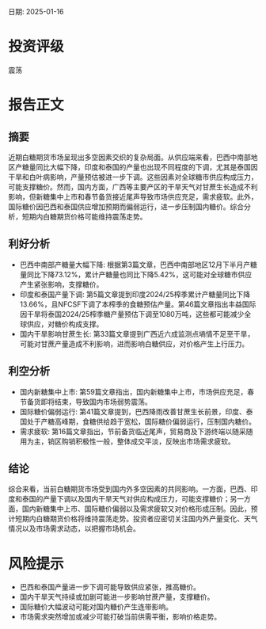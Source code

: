 
日期: 2025-01-16

# 投资评级

震荡

# 报告正文

## 摘要

近期白糖期货市场呈现出多空因素交织的复杂局面。从供应端来看，巴西中南部地区产糖量同比大幅下降，印度和泰国的产量也出现不同程度的下调，尤其是泰国因干旱和白叶病影响，产量预估被进一步下调。这些因素对全球糖市供应构成压力，可能支撑糖价。然而，国内方面，广西等主要产区的干旱天气对甘蔗生长造成不利影响，但新糖集中上市和春节备货接近尾声导致市场供应充足，需求疲软。此外，国际糖价因巴西和泰国供应增加预期而偏弱运行，进一步压制国内糖价。综合分析，短期内白糖期货价格可能维持震荡走势。

## 利好分析

* 巴西中南部产糖量大幅下降: 根据第3篇文章，巴西中南部地区12月下半月产糖量同比下降73.12%，累计产糖量也同比下降5.42%，这可能对全球糖市供应产生紧张影响，支撑糖价。
* 印度和泰国产量下调: 第5篇文章提到印度2024/25榨季累计产糖量同比下降13.66%，且NFCSF下调了本榨季的食糖预估产量。第46篇文章指出丰益国际因干旱将泰国2024/25榨季糖产量预估下调至1080万吨，这些都可能减少全球供应，对糖价构成支撑。
* 国内干旱影响甘蔗生长: 第33篇文章提到广西近六成监测点墒情不足至干旱，可能对甘蔗产量造成不利影响，进而影响白糖供应，对价格产生上行压力。

## 利空分析

* 国内新糖集中上市: 第59篇文章指出，国内新糖集中上市，市场供应充足，春节备货即将结束，导致国内市场弱势震荡。
* 国际糖价偏弱运行: 第41篇文章提到，巴西降雨改善甘蔗生长前景，印度、泰国处于产糖高峰期，食糖供给趋于宽松，国际糖价偏弱运行，压制国内糖价。
* 需求疲软: 第16篇文章指出，节前备货临近尾声，贸易商及下游终端以随采随用为主，销区购销积极性一般，整体成交平淡，反映出市场需求疲软。

## 结论

综合来看，当前白糖期货市场受到国内外多空因素的共同影响。一方面，巴西、印度和泰国的产量下调以及国内干旱天气对供应构成压力，可能支撑糖价；另一方面，国内新糖集中上市、国际糖价偏弱以及需求疲软又对价格形成压制。因此，预计短期内白糖期货价格将维持震荡走势。投资者应密切关注国内外产量变化、天气情况以及市场需求动态，以把握市场机会。

# 风险提示

* 巴西和泰国产量进一步下调可能导致供应紧张，推高糖价。
* 国内干旱天气持续或加剧可能进一步影响甘蔗产量，支撑糖价。
* 国际糖价大幅波动可能对国内糖价产生连带影响。
* 市场需求突然增加或减少可能打破当前供需平衡，影响价格走势。
